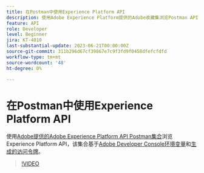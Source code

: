 ```yaml
---
title: 在Postman中使用Experience Platform API
description: 使用Adobe Experience Platform提供的Adobe收藏集浏览Postman API
feature: API
role: Developer
level: Beginner
jira: KT-4010
last-substantial-update: 2023-06-21T00:00:00Z
source-git-commit: 311b296d67cf39867e7c9f3fd9f0458dfefcfdfd
workflow-type: tm+mt
source-wordcount: '48'
ht-degree: 0%

---
```



# 在Postman中使用Experience Platform API

使用[Adobe提供的Adobe Experience Platform API Postman集合](https://github.com/adobe/experience-platform-postman-samples/tree/master/apis/experience-platform)浏览Experience Platform API，该集合基于[Adobe Developer Console环境变量](platform-api-authentication.md)和[生成的访问令牌](generate-an-access-token.md)。

>[!VIDEO](https://video.tv.adobe.com/v/32721/?learn=on&enablevpops&captions=chi_hans)
